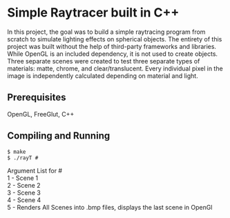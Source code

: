# Simple Raytracer built in C++

In this project, the goal was to build a simple raytracing program from scratch to simulate lighting effects on spherical objects. The entirety of this project was built without the help of third-party frameworks and libraries. While OpenGL is an included dependency, it is not used to create objects. Three separate scenes were created to test three separate types of materials: matte, chrome, and clear/translucent. Every individual pixel in the image is independently calculated depending on material and light.

## Prerequisites

OpenGL, FreeGlut, C++

## Compiling and Running

```
$ make  
$ ./rayT #
```

Argument List for #  
1 - Scene 1  
2 - Scene 2  
3 - Scene 3  
4 - Scene 4  
5 - Renders All Scenes into .bmp files, displays the last scene in OpenGl  
